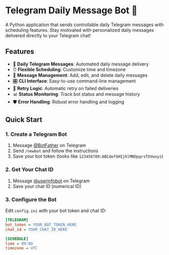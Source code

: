 # Telegram Daily Message Bot 🤖

A Python application that sends controllable daily Telegram messages with scheduling features. Stay motivated with personalized daily messages delivered directly to your Telegram chat!

## Features

- 📱 **Daily Telegram Messages**: Automated daily message delivery
- ⏰ **Flexible Scheduling**: Customize time and timezone
- 💬 **Message Management**: Add, edit, and delete daily messages
- 🎛️ **CLI Interface**: Easy-to-use command-line management
- 🔄 **Retry Logic**: Automatic retry on failed deliveries
- 📊 **Status Monitoring**: Track bot status and message history
- 🛡️ **Error Handling**: Robust error handling and logging

## Quick Start

### 1. Create a Telegram Bot

1. Message [@BotFather](https://t.me/BotFather) on Telegram
2. Send `/newbot` and follow the instructions
3. Save your bot token (looks like `123456789:ABCdefGHIjklMNOpqrsTUVwxyz`)

### 2. Get Your Chat ID

1. Message [@userinfobot](https://t.me/userinfobot) on Telegram
2. Save your chat ID (numerical ID)

### 3. Configure the Bot

Edit `config.ini` with your bot token and chat ID:

```ini
[TELEGRAM]
bot_token = YOUR_BOT_TOKEN_HERE
chat_id = YOUR_CHAT_ID_HERE

[SCHEDULE]
time = 09:00
timezone = UTC
